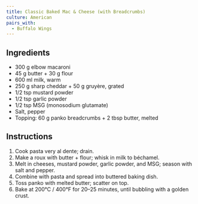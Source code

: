 ```yaml
---
title: Classic Baked Mac & Cheese (with Breadcrumbs)
culture: American
pairs_with:
  - Buffalo Wings
---
```


## Ingredients
- 300 g elbow macaroni
- 45 g butter + 30 g flour
- 600 ml milk, warm
- 250 g sharp cheddar + 50 g gruyère, grated
- 1/2 tsp mustard powder
- 1/2 tsp garlic powder
- 1/2 tsp MSG (monosodium glutamate)
- Salt, pepper
- Topping: 60 g panko breadcrumbs + 2 tbsp butter, melted

## Instructions
1. Cook pasta very al dente; drain.
2. Make a roux with butter + flour; whisk in milk to béchamel.
3. Melt in cheeses, mustard powder, garlic powder, and MSG; season with salt and pepper.
4. Combine with pasta and spread into buttered baking dish.
5. Toss panko with melted butter; scatter on top.
6. Bake at 200°C / 400°F for 20–25 minutes, until bubbling with a golden crust.
